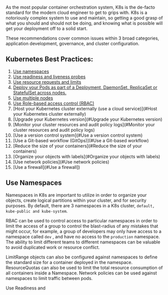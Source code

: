 As the most popular container orchestration system, K8s is the de-facto standard for the modern cloud engineer to get to grips with. K8s is a notoriously complex system to use and maintain, so getting a good grasp of what you should and should not be doing, and knowing what is possible will get your deployment off to a solid start.

These recommendations cover common issues within 3 broad categories, application development, governance, and cluster configuration.

## Kubernetes Best Practices:

1.	[Use namespaces](#Use-namespaces)
2.	[Use readiness and liveness probes](#Use-readiness-and-liveness-probes)
3.	[Use resource requests and limits](#Use-resource-requests-and-limits)
4.	[Deploy your Pods as part of a Deployment, DaemonSet, ReplicaSet or StatefulSet across nodes.](#Deploy-your-Pods-as-part-of-a-Deployment-DaemonSet-ReplicaSet-or-StatefulSet-across-nodes)
5.	[Use multiple nodes](#Use-multiple-nodes)
6.	[Use Role-based access control (RBAC)](#Use-Role-based-access-control)
7.	[Host your Kubernetes cluster externally (use a cloud service)](#Host your Kubernetes cluster externally)
8.	[Upgrade your Kubernetes version](#Upgrade your Kubernetes version)
9.	[Monitor your cluster resources and audit policy logs](#Monitor your cluster resources and audit policy logs)
10.	[Use a version control system](#Use a version control system)
11.	[Use a Git-based workflow (GitOps)](#Use a Git-based workflow)
12.	[Reduce the size of your containers](#Reduce the size of your containers)
13.	[Organize your objects with labels](#Organize your objects with labels)
14.	[Use network policies](#Use network policies)
15.	[Use a firewall](#Use a firewall])

## Use Namespaces
Namespaces in K8s are important to utilize in order to organize your objects, create logical partitions within your cluster, and for security purposes. By default, there are 3 namespaces in a K8s cluster, ```default, kube-public and kube-system```.

RBAC can be used to control access to particular namespaces in order to limit the access of a group to control the blast-radius of any mistakes that might occur, for example, a group of developers may only have access to a namespace called ```dev``` , and have no access to the ```production``` namespace. The ability to limit different teams to different namespaces can be valuable to avoid duplicated work or resource conflict.

LimitRange objects can also be configured against namespaces to define the standard size for a container deployed in the namespace. ResourceQuotas can also be used to limit the total resource consumption of all containers inside a Namespace. Network policies can be used against namespaces to limit traffic between pods.

Use Readiness and
